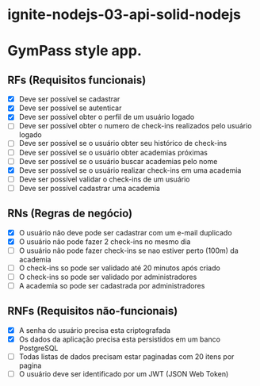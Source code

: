 # ignite-nodejs-03-api-solid-nodejs

# GymPass style app.

## RFs (Requisitos funcionais)

- [x] Deve ser possível se cadastrar
- [x] Deve ser possível se autenticar
- [x] Deve ser possível obter o perfil de um usuário logado
- [ ] Deve ser possível obter o numero de check-ins realizados pelo usuário logado
- [ ] Deve ser possível se o usuário obter seu histórico de check-ins
- [ ] Deve ser possível se o usuário obter academias próximas
- [ ] Deve ser possível se o usuário buscar academias pelo nome
- [x] Deve ser possível se o usuário realizar check-ins em uma academia
- [ ] Deve ser possível validar o check-ins de um usuário
- [ ] Deve ser possível cadastrar uma academia

## RNs (Regras de negócio)

- [x] O usuário não deve pode ser cadastrar com um e-mail duplicado
- [x] O usuário não pode fazer 2 check-ins no mesmo dia
- [ ] O usuário não pode fazer check-ins se nao estiver perto (100m) da academia
- [ ] O check-ins so pode ser validado até 20 minutos após criado
- [ ] O check-ins so pode ser validado por administradores
- [ ] A academia so pode ser cadastrada por administradores

## RNFs (Requisitos não-funcionais)

- [x] A senha do usuário precisa esta criptografada
- [x] Os dados da aplicação precisa esta persistidos em um banco PostgreSQL
- [ ] Todas listas de dados precisam estar paginadas com 20 itens por pagina
- [ ] O usuário deve ser identificado por um JWT (JSON Web Token)
